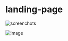 # landing-page
![screenchots](https://user-images.githubusercontent.com/99470227/191951349-c286c875-3429-4a99-8ebf-7abb55316843.png)

![image](https://user-images.githubusercontent.com/99470227/191951449-97d22906-5077-41ad-99e8-c578ceba9f36.png)
